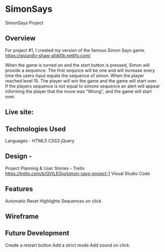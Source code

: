 # SimonSays
SimonSays Project

Overview
------

For project #1, I created my version of the famous Simon Says game.
https://wizardly-shaw-a1dd1b.netlify.com/

When the game is turned on and the start button is pressed, Simon will provide a sequence. The first sequnce will be one and will increase every time the users input equals the sequence of simon.  When the player reached level 15. The player will win the game and the game will start over. If the players sequence is not equal to simons sequence an alert will appear informing the player that the move was "Wrong", and the game will start over. 

Live site: 
------

Technologies Used
------
Languages - 
HTML5
CSS3
jQuery

Design - 
-------
Project Planning & User Stories - Trello
https://trello.com/b/QVtLEGjv/simon-says-project-1
Visual Studio Code

Features
-----
Automatic Reset 
Highlights Sequences on click


Wireframe
-------




Future Development
-------
Create a restart button
Add a strict mode
Add sound on click.
